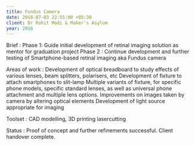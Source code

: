 ```yaml
---
title: Fundus Camera
date: 2018-07-03 22:55:00 +05:30
client: Dr Rohit Modi & Maker's Asylum
year: 2016
---
```


Brief :
Phase 1: Guide initial development of retinal imaging solution as mentor for graduation project
Phase 2 : Continue development and further testing of Smartphone-based retinal imaging aka Fundus camera

Areas of work :
Development of optical breadboard to study effects of various lenses, beam splitters, polarisers, etc
Development of fixture to attach smartphones to slit-lamp
Multiple variants of fixture, for specific phone models, specific standard lenses, as well as universal phone attachment and multiple lens options.
Improvements on images taken by camera by altering optical elements
Development of light source appropriate for imaging

Toolset :
CAD modelling, 3D printing
lasercutting

Status :
Proof of concept and further refinements successful.
Client handover complete.

